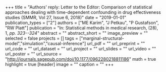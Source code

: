 +++
title = "Authors' reply: Letter to the Editor: Comparison of statistical approaches dealing with time-dependent confounding in drug effectiveness studies (SMMR, Vol 27, Issue 6, 2018)"
date = "2019-01-01"
publication_types = ["2"]
authors = ["ME Karim", "J Petkau", "P Gustafson", "RW Platt"]
publication = "In: Statistical methods in medical research, (28), 1, _pp. 323--324_"
abstract = ""
abstract_short = ""
image_preview = ""
selected = false
projects = []
tags = ["marginal-structural-model","simulation","causal-inference"]
url_pdf = ""
url_preprint = ""
url_code = ""
url_dataset = ""
url_project = ""
url_slides = ""
url_video = ""
url_poster = ""
url_source = "http://journals.sagepub.com/doi/10.1177/0962280218811186"
math = true
highlight = true
[header]
image = ""
caption = ""
+++
